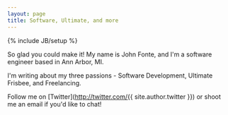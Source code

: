 ```yaml
---
layout: page
title: Software, Ultimate, and more
---
```

{% include JB/setup %}

So glad you could make it! My name is John Fonte, and I'm a software engineer based in Ann Arbor, MI.

I'm writing about my three passions - Software Development, Ultimate Frisbee, and Freelancing.

Follow me on [Twitter](http://twitter.com/{{ site.author.twitter }}) or shoot me an email if you'd like to chat!
